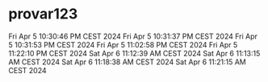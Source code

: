 # provar123

Fri Apr  5 10:30:46 PM CEST 2024
Fri Apr  5 10:31:37 PM CEST 2024
Fri Apr  5 10:31:53 PM CEST 2024
Fri Apr  5 11:02:58 PM CEST 2024
Fri Apr  5 11:22:10 PM CEST 2024
Sat Apr  6 11:12:39 AM CEST 2024
Sat Apr  6 11:13:15 AM CEST 2024
Sat Apr  6 11:18:38 AM CEST 2024
Sat Apr  6 11:21:15 AM CEST 2024
